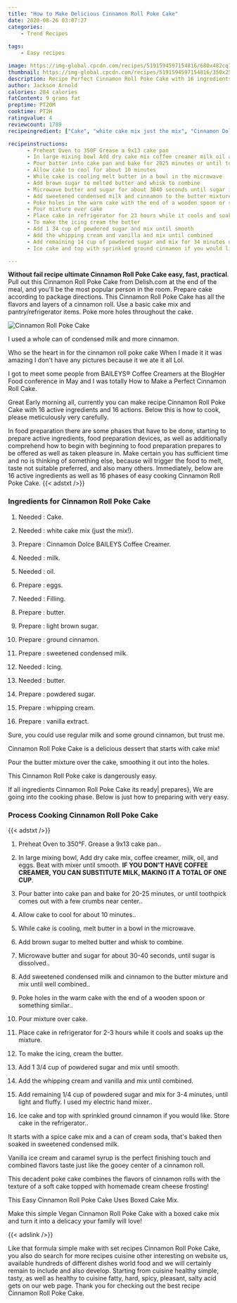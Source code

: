 ```yaml
---
title: "How to Make Delicious Cinnamon Roll Poke Cake"
date: 2020-08-26 03:07:27
categories:
    - Trend Recipes
    
tags:
    - Easy recipes

image: https://img-global.cpcdn.com/recipes/5191594597154816/680x482cq70/cinnamon-roll-poke-cake-recipe-main-photo.jpg
thumbnail: https://img-global.cpcdn.com/recipes/5191594597154816/350x250cq70/cinnamon-roll-poke-cake-recipe-main-photo.jpg
description: Recipe Perfect Cinnamon Roll Poke Cake with 16 ingredients and 16 stages of easy cooking.
author: Jackson Arnold
calories: 284 calories
fatContent: 9 grams fat
preptime: PT20M
cooktime: PT2H
ratingvalue: 4
reviewcount: 1789
recipeingredient: ["Cake", "white cake mix just the mix", "Cinnamon Dolce BAILEYS Coffee Creamer", "milk", "oil", "eggs", "Filling", "butter", "light brown sugar", "ground cinnamon", "sweetened condensed milk", "Icing", "butter", "powdered sugar", "whipping cream", "vanilla extract"]

recipeinstructions: 
      - Preheat Oven to 350F Grease a 9x13 cake pan 
      - In large mixing bowl Add dry cake mix coffee creamer milk oil and eggs Beat with mixer until smooth IF YOU DONT HAVE COFFEE CREAMER YOU CAN SUBSTITUTE MILK MAKING IT A TOTAL OF ONE CUP 
      - Pour batter into cake pan and bake for 2025 minutes or until toothpick comes out with a few crumbs near center 
      - Allow cake to cool for about 10 minutes 
      - While cake is cooling melt butter in a bowl in the microwave 
      - Add brown sugar to melted butter and whisk to combine 
      - Microwave butter and sugar for about 3040 seconds until sugar is dissolved 
      - Add sweetened condensed milk and cinnamon to the butter mixture and mix until well combined 
      - Poke holes in the warm cake with the end of a wooden spoon or something similar 
      - Pour mixture over cake 
      - Place cake in refrigerator for 23 hours while it cools and soaks up the mixture 
      - To make the icing cream the butter 
      - Add 1 34 cup of powdered sugar and mix until smooth 
      - Add the whipping cream and vanilla and mix until combined 
      - Add remaining 14 cup of powdered sugar and mix for 34 minutes until light and fluffy I used my electric hand mixer 
      - Ice cake and top with sprinkled ground cinnamon if you would like Store cake in the refrigerator

---
```




**Without fail recipe ultimate Cinnamon Roll Poke Cake easy, fast, practical**. Pull out this Cinnamon Roll Poke Cake from Delish.com at the end of the meal, and you&#39;ll be the most popular person in the room. Prepare cake according to package directions. This Cinnamon Roll Poke Cake has all the flavors and layers of a cinnamon roll. Use a basic cake mix and pantry/refrigerator items. Poke more holes throughout the cake.


![Cinnamon Roll Poke Cake](https://img-global.cpcdn.com/recipes/5191594597154816/680x482cq70/cinnamon-roll-poke-cake-recipe-main-photo.jpg "Cinnamon Roll Poke Cake")



I used a whole can of condensed milk and more cinnamon.

Who se the heart in for the cinnamon roll poke cake When I made it it was amazing I don&#39;t have any pictures because it we ate it all Lol.

I got to meet some people from BAILEYS® Coffee Creamers at the BlogHer Food conference in May and I was totally How to Make a Perfect Cinnamon Roll Cake.


Great Early morning all, currently you can make recipe Cinnamon Roll Poke Cake with 16 active ingredients and 16 actions. Below this is how to cook, please meticulously very carefully.

In food preparation there are some phases that have to be done, starting to prepare active ingredients, food preparation devices, as well as additionally comprehend how to begin with beginning to food preparation prepares to be offered as well as taken pleasure in. Make certain you has sufficient time and no is thinking of something else, because will trigger the food to melt, taste not suitable preferred, and also many others. Immediately, below are 16 active ingredients as well as 16 phases of easy cooking Cinnamon Roll Poke Cake.
{{< adstxt />}}

### Ingredients for Cinnamon Roll Poke Cake


1. Needed  : Cake.

1. Needed  : white cake mix (just the mix!).

1. Prepare  : Cinnamon Dolce BAILEYS Coffee Creamer.

1. Needed  : milk.

1. Needed  : oil.

1. Prepare  : eggs.

1. Needed  : Filling.

1. Prepare  : butter.

1. Prepare  : light brown sugar.

1. Prepare  : ground cinnamon.

1. Prepare  : sweetened condensed milk.

1. Needed  : Icing.

1. Needed  : butter.

1. Prepare  : powdered sugar.

1. Prepare  : whipping cream.

1. Prepare  : vanilla extract.


Sure, you could use regular milk and some ground cinnamon, but trust me.

Cinnamon Roll Poke Cake is a delicious dessert that starts with cake mix!

Pour the butter mixture over the cake, smoothing it out into the holes.

This Cinnamon Roll Poke cake is dangerously easy.


If all ingredients Cinnamon Roll Poke Cake its ready| prepares}, We are going into the cooking phase. Below is just how to preparing with very easy.

### Process Cooking Cinnamon Roll Poke Cake

{{< adstxt />}}


1. Preheat Oven to 350°F. Grease a 9x13 cake pan..



1. In large mixing bowl, Add dry cake mix, coffee creamer, milk, oil, and eggs. Beat with mixer until smooth. **IF YOU DON&#39;T HAVE COFFEE CREAMER, YOU CAN SUBSTITUTE MILK, MAKING IT A TOTAL OF ONE CUP**.



1. Pour batter into cake pan and bake for 20-25 minutes, or until toothpick comes out with a few crumbs near center..



1. Allow cake to cool for about 10 minutes..



1. While cake is cooling, melt butter in a bowl in the microwave.



1. Add brown sugar to melted butter and whisk to combine.



1. Microwave butter and sugar for about 30-40 seconds, until sugar is dissolved..



1. Add sweetened condensed milk and cinnamon to the butter mixture and mix until well combined..



1. Poke holes in the warm cake with the end of a wooden spoon or something similar..



1. Pour mixture over cake.



1. Place cake in refrigerator for 2-3 hours while it cools and soaks up the mixture.



1. To make the icing, cream the butter.



1. Add 1 3/4 cup of powdered sugar and mix until smooth.



1. Add the whipping cream and vanilla and mix until combined.



1. Add remaining 1/4 cup of powdered sugar and mix for 3-4 minutes, until light and fluffy. I used my electric hand mixer..



1. Ice cake and top with sprinkled ground cinnamon if you would like. Store cake in the refrigerator..




It starts with a spice cake mix and a can of cream soda, that&#39;s baked then soaked in sweetened condensed milk.

Vanilla ice cream and caramel syrup is the perfect finishing touch and combined flavors taste just like the gooey center of a cinnamon roll.

This decadent poke cake combines the flavors of cinnamon rolls with the texture of a soft cake topped with homemade cream cheese frosting!

This Easy Cinnamon Roll Poke Cake Uses Boxed Cake Mix.

Make this simple Vegan Cinnamon Roll Poke Cake with a boxed cake mix and turn it into a delicacy your family will love!


{{< adslink />}}

Like that formula simple make with set recipes Cinnamon Roll Poke Cake, you also do search for more recipes cuisine other interesting on website us, available hundreds of different dishes world food and we will certainly remain to include and also develop. Starting from cuisine healthy simple, tasty, as well as healthy to cuisine fatty, hard, spicy, pleasant, salty acid gets on our web page. Thank you for checking out the best recipe Cinnamon Roll Poke Cake.
